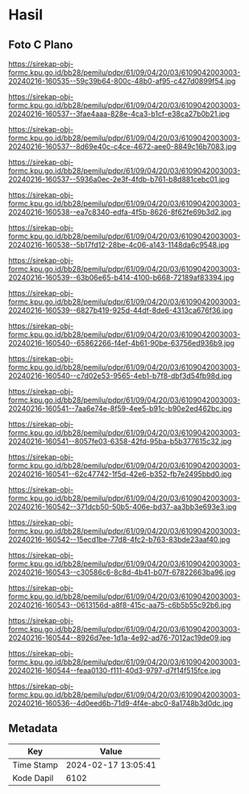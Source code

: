 # Hasil

## Foto C Plano

https://sirekap-obj-formc.kpu.go.id/bb28/pemilu/pdpr/61/09/04/20/03/6109042003003-20240216-160535--59c39b64-800c-48b0-af95-c427d0899f54.jpg

https://sirekap-obj-formc.kpu.go.id/bb28/pemilu/pdpr/61/09/04/20/03/6109042003003-20240216-160537--3fae4aaa-828e-4ca3-b1cf-e38ca27b0b21.jpg

https://sirekap-obj-formc.kpu.go.id/bb28/pemilu/pdpr/61/09/04/20/03/6109042003003-20240216-160537--8d69e40c-c4ce-4672-aee0-8849c16b7083.jpg

https://sirekap-obj-formc.kpu.go.id/bb28/pemilu/pdpr/61/09/04/20/03/6109042003003-20240216-160537--5936a0ec-2e3f-4fdb-b761-b8d881cebc01.jpg

https://sirekap-obj-formc.kpu.go.id/bb28/pemilu/pdpr/61/09/04/20/03/6109042003003-20240216-160538--ea7c8340-edfa-4f5b-8626-8f62fe69b3d2.jpg

https://sirekap-obj-formc.kpu.go.id/bb28/pemilu/pdpr/61/09/04/20/03/6109042003003-20240216-160538--5b17fd12-28be-4c06-a143-1148da6c9548.jpg

https://sirekap-obj-formc.kpu.go.id/bb28/pemilu/pdpr/61/09/04/20/03/6109042003003-20240216-160539--63b06e65-b414-4100-b668-72189af83394.jpg

https://sirekap-obj-formc.kpu.go.id/bb28/pemilu/pdpr/61/09/04/20/03/6109042003003-20240216-160539--6827b419-925d-44df-8de6-4313ca676f36.jpg

https://sirekap-obj-formc.kpu.go.id/bb28/pemilu/pdpr/61/09/04/20/03/6109042003003-20240216-160540--65862266-f4ef-4b61-90be-63756ed936b9.jpg

https://sirekap-obj-formc.kpu.go.id/bb28/pemilu/pdpr/61/09/04/20/03/6109042003003-20240216-160540--c7d02e53-9565-4eb1-b7f8-dbf3d54fb98d.jpg

https://sirekap-obj-formc.kpu.go.id/bb28/pemilu/pdpr/61/09/04/20/03/6109042003003-20240216-160541--7aa6e74e-8f59-4ee5-b91c-b90e2ed462bc.jpg

https://sirekap-obj-formc.kpu.go.id/bb28/pemilu/pdpr/61/09/04/20/03/6109042003003-20240216-160541--8057fe03-6358-42fd-95ba-b5b377615c32.jpg

https://sirekap-obj-formc.kpu.go.id/bb28/pemilu/pdpr/61/09/04/20/03/6109042003003-20240216-160541--62c47742-1f5d-42e6-b352-fb7e2495bbd0.jpg

https://sirekap-obj-formc.kpu.go.id/bb28/pemilu/pdpr/61/09/04/20/03/6109042003003-20240216-160542--371dcb50-50b5-406e-bd37-aa3bb3e693e3.jpg

https://sirekap-obj-formc.kpu.go.id/bb28/pemilu/pdpr/61/09/04/20/03/6109042003003-20240216-160542--15ecd1be-77d8-4fc2-b763-83bde23aaf40.jpg

https://sirekap-obj-formc.kpu.go.id/bb28/pemilu/pdpr/61/09/04/20/03/6109042003003-20240216-160543--c30586c6-8c8d-4b41-b07f-67822663ba96.jpg

https://sirekap-obj-formc.kpu.go.id/bb28/pemilu/pdpr/61/09/04/20/03/6109042003003-20240216-160543--0613156d-a8f8-415c-aa75-c6b5b55c92b6.jpg

https://sirekap-obj-formc.kpu.go.id/bb28/pemilu/pdpr/61/09/04/20/03/6109042003003-20240216-160544--8926d7ee-1d1a-4e92-ad76-7012ac19de09.jpg

https://sirekap-obj-formc.kpu.go.id/bb28/pemilu/pdpr/61/09/04/20/03/6109042003003-20240216-160544--feaa0130-f111-40d3-9797-d7f14f515fce.jpg

https://sirekap-obj-formc.kpu.go.id/bb28/pemilu/pdpr/61/09/04/20/03/6109042003003-20240216-160536--4d0eed6b-71d9-4f4e-abc0-8a1748b3d0dc.jpg


## Metadata

| Key        | Value               |
| ---------- | ------------------- |
| Time Stamp | 2024-02-17 13:05:41 |
| Kode Dapil | 6102                |



